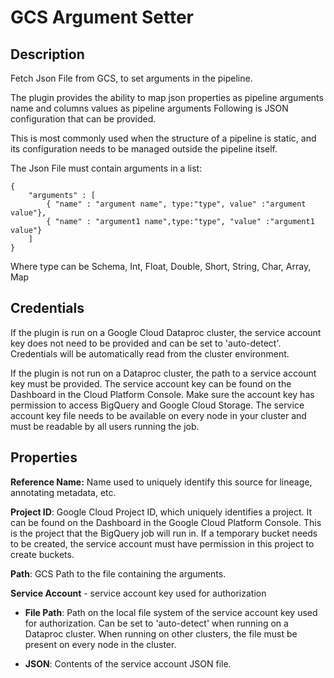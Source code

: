 # GCS Argument Setter

Description
-----------

Fetch Json File from GCS, to set arguments in the pipeline.

The plugin provides the ability to map json properties as pipeline arguments name and columns
values as pipeline arguments Following is JSON configuration that can be provided.

This is most commonly used when the structure of a pipeline is static,
and its configuration needs to be managed outside the pipeline itself.
   
The Json File must contain arguments in a list:

    {
        "arguments" : [
            { "name" : "argument name", type:"type", value" :"argument value"},
            { "name" : "argument1 name",type:"type", "value" :"argument1 value"}
        ]
    }
Where type can be Schema, Int, Float, Double, Short, String, Char, Array, Map 
 
    
Credentials
-----------
If the plugin is run on a Google Cloud Dataproc cluster, the service account key does not need to be
provided and can be set to 'auto-detect'.
Credentials will be automatically read from the cluster environment.

If the plugin is not run on a Dataproc cluster, the path to a service account key must be provided.
The service account key can be found on the Dashboard in the Cloud Platform Console.
Make sure the account key has permission to access BigQuery and Google Cloud Storage.
The service account key file needs to be available on every node in your cluster and
must be readable by all users running the job.

Properties
----------
**Reference Name:** Name used to uniquely identify this source for lineage, annotating metadata, etc.

**Project ID**: Google Cloud Project ID, which uniquely identifies a project.
It can be found on the Dashboard in the Google Cloud Platform Console. This is the project
that the BigQuery job will run in. If a temporary bucket needs to be created, the service account
must have permission in this project to create buckets.

**Path**: GCS Path to the file containing the arguments.

**Service Account**  - service account key used for authorization

* **File Path**: Path on the local file system of the service account key used for
authorization. Can be set to 'auto-detect' when running on a Dataproc cluster.
When running on other clusters, the file must be present on every node in the cluster.

* **JSON**: Contents of the service account JSON file.
